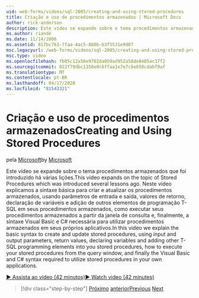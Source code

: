 ```yaml
---
uid: web-forms/videos/sql-2005/creating-and-using-stored-procedures
title: Criação e uso de procedimentos armazenados | Microsoft Docs
author: rick-anderson
description: Este vídeo se expande sobre o tema procedimentos armazenados que foi introduzido há várias lições. Neste vídeo explicamos a sintaxe básica para criar e atualizar...
ms.author: riande
ms.date: 11/14/2006
ms.assetid: 817bc763-7faa-4ac5-880b-b3f5531e9d07
msc.legacyurl: /web-forms/videos/sql-2005/creating-and-using-stored-procedures
msc.type: video
ms.openlocfilehash: fb05c12a56e9702da059ad952a58de0405ac37f2
ms.sourcegitcommit: 022f79dbc1350e0c6ffaa1e7e7c6e850cdabf9af
ms.translationtype: MT
ms.contentlocale: pt-BR
ms.lasthandoff: 04/17/2020
ms.locfileid: "81543321"
---
```

# <a name="creating-and-using-stored-procedures"></a><span data-ttu-id="c52a3-104">Criação e uso de procedimentos armazenados</span><span class="sxs-lookup"><span data-stu-id="c52a3-104">Creating and Using Stored Procedures</span></span>

<span data-ttu-id="c52a3-105">pela [Microsoft](https://github.com/microsoft)</span><span class="sxs-lookup"><span data-stu-id="c52a3-105">by [Microsoft](https://github.com/microsoft)</span></span>

<span data-ttu-id="c52a3-106">Este vídeo se expande sobre o tema procedimentos armazenados que foi introduzido há várias lições.</span><span class="sxs-lookup"><span data-stu-id="c52a3-106">This video expands on the topic of Stored Procedures which was introduced several lessons ago.</span></span> <span data-ttu-id="c52a3-107">Neste vídeo explicamos a sintaxe básica para criar e atualizar os procedimentos armazenados, usando parâmetros de entrada e saída, valores de retorno, declaração de variáveis e adição de outros elementos de programação T-SQL em seus procedimentos armazenados, como executar seus procedimentos armazenados a partir da janela de consulta e, finalmente, a sintaxe Visual Basic e C# necessária para utilizar procedimentos armazenados em seus próprios aplicativos.</span><span class="sxs-lookup"><span data-stu-id="c52a3-107">In this video we explain the basic syntax to create and update stored procedures, using input and output parameters, return values, declaring variables and adding other T-SQL programming elements into you stored procedures, how to execute your stored procedures from the query window, and finally the Visual Basic and C# syntax required to utilize stored procedures in your own applications.</span></span>

[<span data-ttu-id="c52a3-108">&#9654; Assista ao vídeo (42 minutos)</span><span class="sxs-lookup"><span data-stu-id="c52a3-108">&#9654; Watch video (42 minutes)</span></span>](https://channel9.msdn.com/Blogs/ASP-NET-Site-Videos/creating-and-using-stored-procedures)

> [!div class="step-by-step"]
> <span data-ttu-id="c52a3-109">[Próximo](building-and-customizing-reports-in-business-intelligence-development-studio.md)
> [anterior](enabling-full-text-search-in-your-text-data.md)</span><span class="sxs-lookup"><span data-stu-id="c52a3-109">[Previous](building-and-customizing-reports-in-business-intelligence-development-studio.md)
[Next](enabling-full-text-search-in-your-text-data.md)</span></span>

